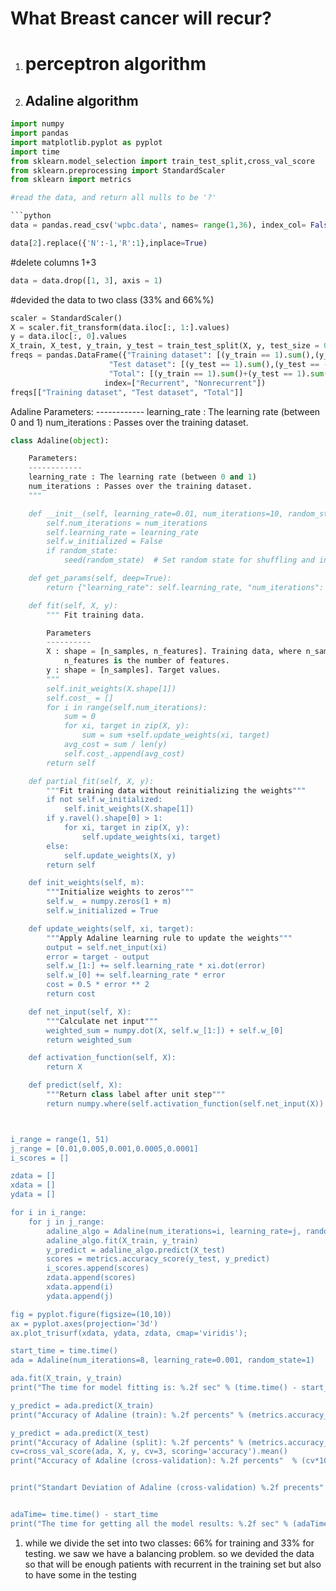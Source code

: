 # What Breast cancer will recur?

1. # perceptron algorithm

2. ## Adaline algorithm 

```python
import numpy
import pandas
import matplotlib.pyplot as pyplot
import time
from sklearn.model_selection import train_test_split,cross_val_score
from sklearn.preprocessing import StandardScaler
from sklearn import metrics

#read the data, and return all nulls to be '?'

```python
data = pandas.read_csv('wpbc.data', names= range(1,36), index_col= False, na_values="?")

data[2].replace({'N':-1,'R':1},inplace=True)
```
#delete columns 1+3
```python
data = data.drop([1, 3], axis = 1)
```
#devided the data to two class (33% and 66%%)
```python
scaler = StandardScaler()
X = scaler.fit_transform(data.iloc[:, 1:].values)
y = data.iloc[:, 0].values
X_train, X_test, y_train, y_test = train_test_split(X, y, test_size = 0.33, random_state = 1 )
freqs = pandas.DataFrame({"Training dataset": [(y_train == 1).sum(),(y_train == -1).sum()],
                      "Test dataset": [(y_test == 1).sum(),(y_test == -1).sum()],
                      "Total": [(y_train == 1).sum()+(y_test == 1).sum(),(y_train == -1).sum()+(y_test == -1).sum()]},
                     index=["Recurrent", "Nonrecurrent"])
freqs[["Training dataset", "Test dataset", "Total"]]
```
Adaline  Parameters:
    ------------
    learning_rate : The learning rate (between 0 and 1)
    num_iterations : Passes over the training dataset.
    
```python
class Adaline(object):

    Parameters:
    ------------
    learning_rate : The learning rate (between 0 and 1)
    num_iterations : Passes over the training dataset.
    """

    def __init__(self, learning_rate=0.01, num_iterations=10, random_state=None):
        self.num_iterations = num_iterations
        self.learning_rate = learning_rate
        self.w_initialized = False
        if random_state:
            seed(random_state)  # Set random state for shuffling and initializing the weights

    def get_params(self, deep=True):
        return {"learning_rate": self.learning_rate, "num_iterations": self.num_iterations}

    def fit(self, X, y):
        """ Fit training data.

        Parameters
        ----------
        X : shape = [n_samples, n_features]. Training data, where n_samples is the number of samples and
            n_features is the number of features.
        y : shape = [n_samples]. Target values.
        """
        self.init_weights(X.shape[1])
        self.cost_ = []
        for i in range(self.num_iterations):
            sum = 0
            for xi, target in zip(X, y):
                sum = sum +self.update_weights(xi, target)
            avg_cost = sum / len(y)
            self.cost_.append(avg_cost)
        return self

    def partial_fit(self, X, y):
        """Fit training data without reinitializing the weights"""
        if not self.w_initialized:
            self.init_weights(X.shape[1])
        if y.ravel().shape[0] > 1:
            for xi, target in zip(X, y):
                self.update_weights(xi, target)
        else:
            self.update_weights(X, y)
        return self

    def init_weights(self, m):
        """Initialize weights to zeros"""
        self.w_ = numpy.zeros(1 + m)
        self.w_initialized = True

    def update_weights(self, xi, target):
        """Apply Adaline learning rule to update the weights"""
        output = self.net_input(xi)
        error = target - output
        self.w_[1:] += self.learning_rate * xi.dot(error)
        self.w_[0] += self.learning_rate * error
        cost = 0.5 * error ** 2
        return cost

    def net_input(self, X):
        """Calculate net input"""
        weighted_sum = numpy.dot(X, self.w_[1:]) + self.w_[0]
        return weighted_sum

    def activation_function(self, X):
        return X

    def predict(self, X):
        """Return class label after unit step"""
        return numpy.where(self.activation_function(self.net_input(X)) >= 0.0, 1, -1)



i_range = range(1, 51)
j_range = [0.01,0.005,0.001,0.0005,0.0001]
i_scores = []

zdata = []
xdata = []
ydata = []

for i in i_range:
    for j in j_range:
        adaline_algo = Adaline(num_iterations=i, learning_rate=j, random_state=1)
        adaline_algo.fit(X_train, y_train)
        y_predict = adaline_algo.predict(X_test)
        scores = metrics.accuracy_score(y_test, y_predict)
        i_scores.append(scores)
        zdata.append(scores)
        xdata.append(i)
        ydata.append(j)

fig = pyplot.figure(figsize=(10,10))
ax = pyplot.axes(projection='3d')
ax.plot_trisurf(xdata, ydata, zdata, cmap='viridis');

start_time = time.time()
ada = Adaline(num_iterations=8, learning_rate=0.001, random_state=1)

ada.fit(X_train, y_train)
print("The time for model fitting is: %.2f sec" % (time.time() - start_time))

y_predict = ada.predict(X_train)
print("Accuracy of Adaline (train): %.2f percents" % (metrics.accuracy_score(y_train, y_predict)*100))

y_predict = ada.predict(X_test)
print("Accuracy of Adaline (split): %.2f percents" % (metrics.accuracy_score(y_test, y_predict)*100))
cv=cross_val_score(ada, X, y, cv=3, scoring='accuracy').mean()
print("Accuracy of Adaline (cross-validation): %.2f percents"  % (cv*100))


print("Standart Deviation of Adaline (cross-validation) %.2f precents" % (cross_val_score(ada, X, y, cv=3, scoring='accuracy').std()*100))


adaTime= time.time() - start_time
print("The time for getting all the model results: %.2f sec" % (adaTime))

```
  1. while we divide the set into two classes: 66% for training and 33% for testing. we saw we have a balancing problem. 
    so we devided the data so that will be enough patients with recurrent in the training set but also to have some in the testing
  

